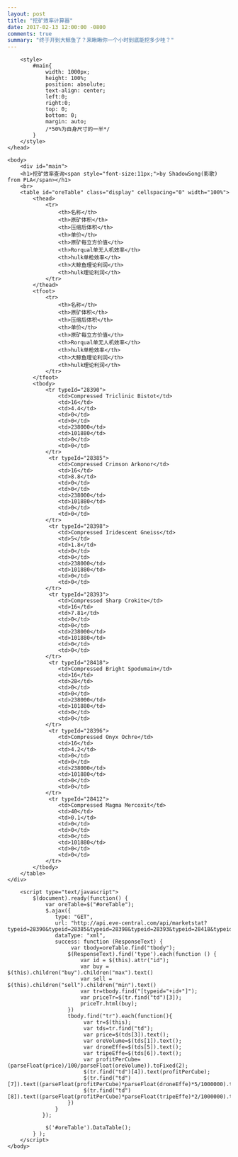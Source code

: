```yaml
---
layout: post
title: "挖矿效率计算器"
date: 2017-02-13 12:00:00 -0800
comments: true
summary: "终于开到大鲸鱼了？来瞅瞅你一个小时到底能挖多少哇？"
---
```


<html>
	<head>
		<script src="http://cdn.bootcss.com/jquery/3.1.1/jquery.min.js"></script>
		<link rel="stylesheet" href="https://cdn.datatables.net/1.10.13/css/jquery.dataTables.min.css">
		<script src="https://cdn.datatables.net/1.10.13/js/jquery.dataTables.min.js"></script>
		
		<style>
			#main{
				width: 1000px;
				height: 100%;
				position: absolute;
				text-align: center;
				left:0;
				right:0;
				top: 0;
				bottom: 0;
				margin: auto;
				/*50%为自身尺寸的一半*/
			}
		</style>
	</head>

	<body>
		<div id="main">
		<h1>挖矿效率查询<span style="font-size:11px;">by ShadowSong(影歌) from PLA</span></h1>
		<br>
		<table id="oreTable" class="display" cellspacing="0" width="100%">
			<thead>
				<tr>
					<th>名称</th>
					<th>原矿体积</th>
					<th>压缩后体积</th>
					<th>单价</th>
					<th>原矿每立方价值</th>
					<th>Rorqual单无人机效率</th>
					<th>hulk单枪效率</th>
					<th>大鲸鱼理论利润</th>
					<th>hulk理论利润</th>
				</tr>
			</thead>
			<tfoot>
				<tr>
					<th>名称</th>
					<th>原矿体积</th>
					<th>压缩后体积</th>
					<th>单价</th>
					<th>原矿每立方价值</th>
					<th>Rorqual单无人机效率</th>
					<th>hulk单枪效率</th>
					<th>大鲸鱼理论利润</th>
					<th>hulk理论利润</th>
				</tr>
			</tfoot>
			<tbody>
				<tr typeId="28390">
					<td>Compressed Triclinic Bistot</td>
					<td>16</td>
					<td>4.4</td>
					<td>0</td>
					<td>0</td>
					<td>238000</td>
					<td>101880</td>
					<td>0</td>
					<td>0</td>
				</tr>
				 <tr typeId="28385">
					<td>Compressed Crimson Arkonor</td>
					<td>16</td>
					<td>8.8</td>
					<td>0</td>
					<td>0</td>
					<td>238000</td>
					<td>101880</td>
					<td>0</td>
					<td>0</td>
				</tr>
				 <tr typeId="28398">
					<td>Compressed Iridescent Gneiss</td>
					<td>5</td>
					<td>1.8</td>
					<td>0</td>
					<td>0</td>
					<td>238000</td>
					<td>101880</td>
					<td>0</td>
					<td>0</td>
				</tr>
				 <tr typeId="28393">
					<td>Compressed Sharp Crokite</td>
					<td>16</td>
					<td>7.81</td>
					<td>0</td>
					<td>0</td>
					<td>238000</td>
					<td>101880</td>
					<td>0</td>
					<td>0</td>
				</tr>
				 <tr typeId="28418">
					<td>Compressed Bright Spodumain</td>
					<td>16</td>
					<td>28</td>
					<td>0</td>
					<td>0</td>
					<td>238000</td>
					<td>101880</td>
					<td>0</td>
					<td>0</td>
				</tr>
				 <tr typeId="28396">
					<td>Compressed Onyx Ochre</td>
					<td>16</td>
					<td>4.2</td>
					<td>0</td>
					<td>0</td>
					<td>238000</td>
					<td>101880</td>
					<td>0</td>
					<td>0</td>
				</tr>
				 <tr typeId="28412">
					<td>Compressed Magma Mercoxit</td>
					<td>40</td>
					<td>0.1</td>
					<td>0</td>
					<td>0</td>
					<td>0</td>
					<td>101880</td>
					<td>0</td>
					<td>0</td>
				</tr>
			</tbody>
		</table>
	</div>

		<script type="text/javascript">
			$(document).ready(function() {
				var oreTable=$("#oreTable");
				$.ajax({  
                   type: "GET",  
                   url: "http://api.eve-central.com/api/marketstat?typeid=28390&typeid=28385&typeid=28398&typeid=28393&typeid=28418&typeid=28396&typeid=28412&usesystem=30000142",  
                   dataType: "xml",  
                   success: function (ResponseText) { 
						var tbody=oreTable.find("tbody");
                       $(ResponseText).find('type').each(function () {  
                           var id = $(this).attr("id");
                           var buy = $(this).children("buy").children("max").text()
                           var sell = $(this).children("sell").children("min").text()
						   var tr=tbody.find("[typeid="+id+"]");
						   var priceTr=$(tr.find("td")[3]);
						   priceTr.html(buy);
                       })
					   tbody.find("tr").each(function(){
							var tr=$(this);
							var tds=tr.find("td");
							var price=$(tds[3]).text();
							var oreVolume=$(tds[1]).text();
							var droneEffe=$(tds[5]).text();
							var tripeEffe=$(tds[6]).text();
							var profitPerCube=(parseFloat(price)/100/parseFloat(oreVolume)).toFixed(2);
							$(tr.find("td")[4]).text(profitPerCube);
							$(tr.find("td")[7]).text((parseFloat(profitPerCube)*parseFloat(droneEffe)*5/1000000).toFixed(2)+"M");
							$(tr.find("td")[8]).text((parseFloat(profitPerCube)*parseFloat(tripeEffe)*2/1000000).toFixed(2)+"M");
					   })
                   }  
               });  
			
				$('#oreTable').DataTable();
			} );
		</script>
	</body>
</html>


